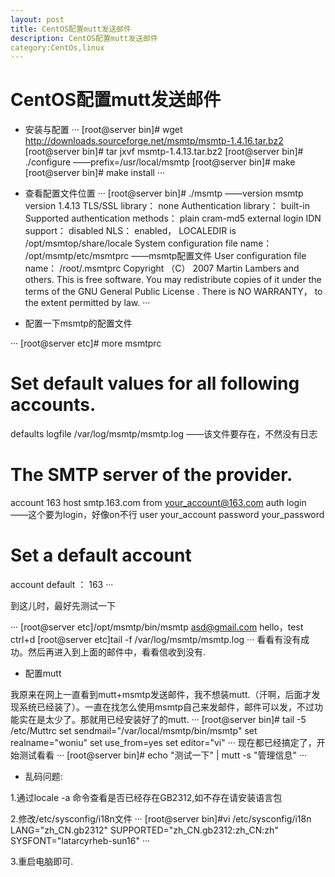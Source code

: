 ```yaml
---
layout: post
title: CentOS配置mutt发送邮件
description: CentOS配置mutt发送邮件
category:CentOs,linux
---
```

# CentOS配置mutt发送邮件

- 安装与配置
···
[root@server bin]# wget http://downloads.sourceforge.net/msmtp/msmtp-1.4.16.tar.bz2
[root@server bin]# tar jxvf msmtp-1.4.13.tar.bz2
[root@server bin]# ./configure ——prefix=/usr/local/msmtp
[root@server bin]# make
[root@server bin]# make install
···

- 查看配置文件位置
···
[root@server bin]# ./msmtp ——version
msmtp version 1.4.13
TLS/SSL library： none
Authentication library： built-in
Supported authentication methods：
plain cram-md5 external login
IDN support： disabled
NLS： enabled， LOCALEDIR is /opt/msmtop/share/locale
System configuration file name： /opt/msmtp/etc/msmtprc ——msmtp配置文件
User configuration file name： /root/.msmtprc
Copyright （C） 2007 Martin Lambers and others.
This is free software. You may redistribute copies of it under the terms of
the GNU General Public License .
There is NO WARRANTY， to the extent permitted by law.
···

- 配置一下msmtp的配置文件

···
[root@server etc]# more msmtprc
# Set default values for all following accounts.
defaults
logfile /var/log/msmtp/msmtp.log ——该文件要存在，不然没有日志
# The SMTP server of the provider.
account 163
host smtp.163.com
from your_account@163.com
auth login ——这个要为login，好像on不行
user your_account
password your_password
# Set a default account
account default ： 163
···

到这儿时，最好先测试一下

···
[root@server etc]/opt/msmtp/bin/msmtp asd@gmail.com
hello，test
ctrl+d
[root@server etc]tail -f /var/log/msmtp/msmtp.log 
···
看看有没有成功。然后再进入到上面的邮件中，看看信收到没有.

- 配置mutt

我原来在网上一直看到mutt+msmtp发送邮件，我不想装mutt.（汗啊，后面才发现系统已经装了）。一直在找怎么使用msmtp自己来发邮件，邮件可以发，不过功能实在是太少了。那就用已经安装好了的mutt.
···
[root@server bin]# tail -5 /etc/Muttrc
set sendmail="/var/local/msmtp/bin/msmtp"
set realname="woniu"
set use_from=yes
set editor="vi"
···
现在都已经搞定了，开始测试看看
···
[root@server bin]# echo "测试一下" | mutt -s "管理信息"
···


- 乱码问题:

1.通过locale -a 命令查看是否已经存在GB2312,如不存在请安装语言包

2.修改/etc/sysconfig/i18n文件
···
[root@server bin]#vi /etc/sysconfig/i18n
LANG="zh_CN.gb2312"
SUPPORTED="zh_CN.gb2312:zh_CN:zh"
SYSFONT="latarcyrheb-sun16"
···

3.重启电脑即可.